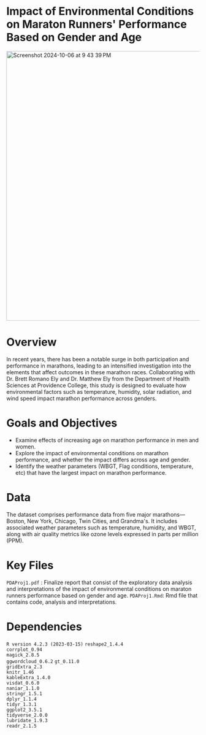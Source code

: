 # Impact of Environmental Conditions on Maraton Runners' Performance Based on Gender and Age
<img width="703" alt="Screenshot 2024-10-06 at 9 43 39 PM" src="https://github.com/user-attachments/assets/d48e6a32-0535-4e27-8702-d47efb022f6c">


# Overview
In recent years, there has been a notable surge in both participation and performance in marathons, leading to an intensified investigation into the elements that affect outcomes in these marathon races. Collaborating with Dr. Brett Romano Ely and Dr. Matthew Ely from the Department of Health Sciences at Providence College, this study is designed to evaluate how environmental factors such as temperature, humidity, solar radiation, and wind speed impact marathon performance across genders.

# Goals and Objectives
* Examine effects of increasing age on marathon performance in men and women.
*  Explore the impact of environmental conditions on marathon performance, and whether the impact differs across age and gender.
* Identify the weather parameters (WBGT, Flag conditions, temperature, etc) that have the largest impact on marathon performance.


# Data
The dataset comprises performance data from five major marathons—Boston, New York, Chicago, Twin Cities, and Grandma's. It includes associated weather parameters such as temperature, humidity, and WBGT, along with air quality metrics like ozone levels expressed in parts per million (PPM).

# Key Files
`PDAProj1.pdf` : Finalize report that consist of the exploratory data analysis and interpretations of the impact of environmental conditions on maraton runners performance based on gender and age.
`PDAProj1.Rmd`: Rmd file that contains code, analysis and interpretations.


# Dependencies
`R version 4.2.3 (2023-03-15)`
`reshape2_1.4.4`      
`corrplot_0.94`     
`magick_2.8.5`     
`ggwordcloud_0.6.2`
`gt_0.11.0`         
`gridExtra_2.3`     
`knitr_1.46`        
`kableExtra_1.4.0`  
`visdat_0.6.0`      
`naniar_1.1.0`       
`stringr_1.5.1`     
`dplyr_1.1.4`            
`tidyr_1.3.1`          
`ggplot2_3.5.1`    
`tidyverse_2.0.0`   
`lubridate_1.9.3`   
`readr_2.1.5`     

